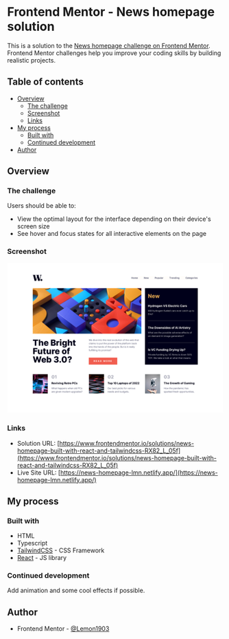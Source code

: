 # Frontend Mentor - News homepage solution

This is a solution to the [News homepage challenge on Frontend Mentor](https://www.frontendmentor.io/challenges/news-homepage-H6SWTa1MFl). Frontend Mentor challenges help you improve your coding skills by building realistic projects.

## Table of contents

- [Overview](#overview)
  - [The challenge](#the-challenge)
  - [Screenshot](#screenshot)
  - [Links](#links)
- [My process](#my-process)
  - [Built with](#built-with)
  - [Continued development](#continued-development)
- [Author](#author)

## Overview

### The challenge

Users should be able to:

- View the optimal layout for the interface depending on their device's screen size
- See hover and focus states for all interactive elements on the page

### Screenshot

![](./public/screenshot.png)

### Links

- Solution URL: [https://www.frontendmentor.io/solutions/news-homepage-built-with-react-and-tailwindcss-RX82_L_05f](https://www.frontendmentor.io/solutions/news-homepage-built-with-react-and-tailwindcss-RX82_L_05f)
- Live Site URL: [https://news-homepage-lmn.netlify.app/](https://news-homepage-lmn.netlify.app/)

## My process

### Built with

- HTML
- Typescript
- [TailwindCSS](https://tailwindcss.com/) - CSS Framework
- [React](https://reactjs.org/) - JS library

### Continued development

Add animation and some cool effects if possible.

## Author

- Frontend Mentor - [@Lemon1903](https://www.frontendmentor.io/profile/Lemon1903)
